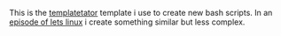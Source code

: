 This is the [templatetator](https://budrich.github.io/scripts/templatetator) template i use to create new bash scripts. In an [episode of lets linux](https://budrich.github.io/letslinux/automatic_script_creation) i create something similar but less complex.
